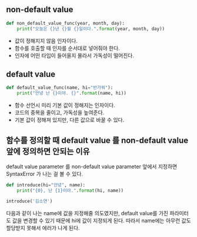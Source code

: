 ## non-default value
```python
def non_default_value_func(year, month, day):
    print("오늘은 {}년 {}월 {}일이다.".format(year, month, day))
```
- 값이 정해지지 않음 인자이다.
- 함수를 호출할 때 인자를 순서대로 넣어줘야 한다.
- 인자에 어떤 타입이 들어올지 몰라서 가독성이 떨어진다.

## default value
```python
def default_value_func(name, hi="반가워"):
    print("안녕 난 {}이야. {}".format(name, hi))
```
- 함수 선언시 미리 기본 값이 정해지는 인자이다.
- 코드의 중복을 줄이고, 가독성을 높여준다.
- 기본 값이 정해져 있지만, 다른 값으로 바꿀 수 있다.

## 함수를 정의할 때 default value 를 non-default value 앞에 정의하면 안되는 이유
default value parameter 를 non-default value parameter 앞에서 지정하면 SyntaxError 가 나는 걸 볼 수 있다.

```python
def introduce(hi="안녕", name):
    print("{0}, 난 {1}이야.".format(hi, name))

introduce('김소연')
```

다음과 같이 나는 name에 값을 지정해줄 의도였지만, default value를 가진 파라미터도 값을 변경할 수 있기 때문에 hi에 값이 지정되게 된다. 따라서 name에는 아무런 값도 할당받지 못해서 에러가 나게 된다.

